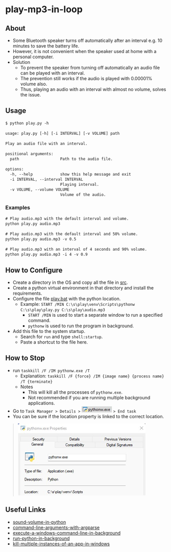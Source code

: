 # play-mp3-in-loop

## About

* Some Bluetooth speaker turns off automatically after an interval e.g. 10 minutes to save the battery life.
* However, it is not convenient when the speaker used at home with a personal computer.
* Solution
  * To prevent the speaker from turning off automatically an audio file can be played with an interval.
  * The prevention still works if the audio is played with 0.00001% volume also.
  * Thus, playing an audio with an interval with almost no volume, solves the issue.

## Usage

```shell
$ python play.py -h

usage: play.py [-h] [-i INTERVAL] [-v VOLUME] path

Play an audio file with an interval.

positional arguments:
  path                  Path to the audio file.

options:
  -h, --help            show this help message and exit
  -i INTERVAL, --interval INTERVAL
                        Playing interval.
  -v VOLUME, --volume VOLUME
                        Volume of the audio.
```

### Examples

```shell
# Play audio.mp3 with the default interval and volume.
python play.py audio.mp3

# Play audio.mp3 with the default interval and 50% volume.
python play.py audio.mp3 -v 0.5

# Play audio.mp3 with an interval of 4 seconds and 90% volume.
python play.py audio.mp3 -i 4 -v 0.9
```

## How to Configure

* Create a directory in the OS and copy all the file in [src](src).
* Create a python virtual environment in that directory and install the requirements.
* Configure the file [play.bat](src/play.bat) with the python location.
  * Example: `START /MIN C:\s\play\venv\Scripts\pythonw C:\s\play\play.py C:\s\play\audio.mp3`
    * `START /MIN` is used to start a separate window to run a specified command.
    * `pythonw` is used to run the program in background.
* Add this file to the system startup.
  * Search for `run` and type `shell:startup`.
  * Paste a shortcut to the file here.

## How to Stop

* run `taskkill /F /IM pythonw.exe /T`
  * Explanation: `taskkill /F {force} /IM {image name} {process name} /T {terminate}`
  * Notes
    * This will kill all the processes of `pythonw.exe`.
    * Not recommended if you are running multiple background applications.
* Go to `Task Manager > Details >` ![pythonw.exe](img/py.jpg) `> End task`
* You can be sure if the location property is linked to the correct location.
> ![pythonw.exe - properties](img/py-props.jpg)

## Useful Links

* [sound-volume-in-python](https://stackoverflow.com/questions/48337864/sound-volume-in-python)
* [command-line-arguments-with-argparse](https://towardsdatascience.com/a-simple-guide-to-command-line-arguments-with-argparse-6824c30ab1c3)
* [execute-a-windows-command-line-in-background](https://superuser.com/questions/198525/how-can-i-execute-a-windows-command-line-in-background)
* [run-python-in-background](https://stackoverflow.com/questions/9705982/pythonw-exe-or-python-exe)
* [kill-multiple-instances-of-an-app-in-windows](https://superuser.com/questions/1605191/how-to-kill-an-application-in-one-go-when-there-are-multiple-instances)
